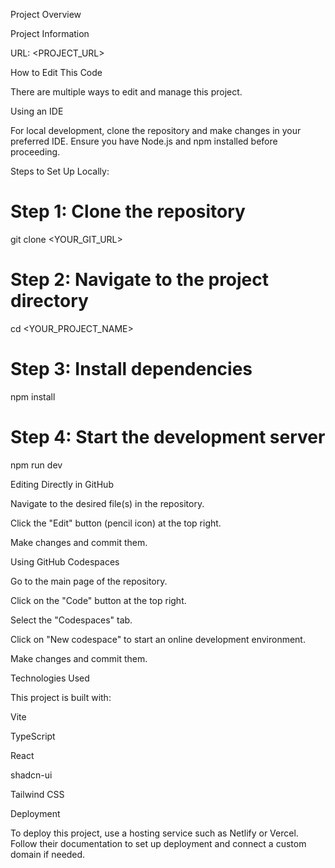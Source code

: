 Project Overview

Project Information

URL: <PROJECT_URL>

How to Edit This Code

There are multiple ways to edit and manage this project.

Using an IDE

For local development, clone the repository and make changes in your preferred IDE. Ensure you have Node.js and npm installed before proceeding.

Steps to Set Up Locally:

# Step 1: Clone the repository
git clone <YOUR_GIT_URL>

# Step 2: Navigate to the project directory
cd <YOUR_PROJECT_NAME>

# Step 3: Install dependencies
npm install

# Step 4: Start the development server
npm run dev

Editing Directly in GitHub

Navigate to the desired file(s) in the repository.

Click the "Edit" button (pencil icon) at the top right.

Make changes and commit them.

Using GitHub Codespaces

Go to the main page of the repository.

Click on the "Code" button at the top right.

Select the "Codespaces" tab.

Click on "New codespace" to start an online development environment.

Make changes and commit them.

Technologies Used

This project is built with:

Vite

TypeScript

React

shadcn-ui

Tailwind CSS

Deployment

To deploy this project, use a hosting service such as Netlify or Vercel. Follow their documentation to set up deployment and connect a custom domain if needed.
